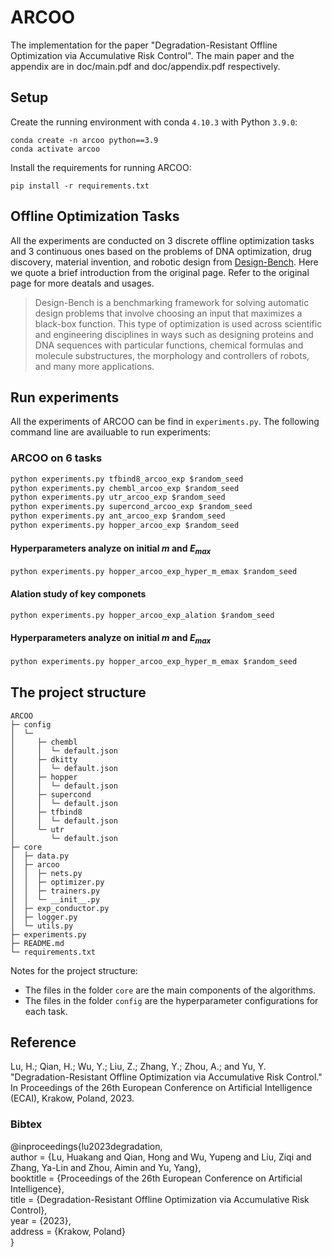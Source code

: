 # ARCOO

The implementation for the paper "Degradation-Resistant Offline Optimization via Accumulative Risk Control". The main paper and the appendix are in doc/main.pdf and doc/appendix.pdf respectively.

## Setup
Create the running environment with conda `4.10.3` with Python `3.9.0`: 

```shell
conda create -n arcoo python==3.9
conda activate arcoo
```

Install the requirements for running ARCOO: 

```shell
pip install -r requirements.txt
```

## Offline Optimization Tasks
All the experiments are conducted on 3 discrete offline optimization tasks and 3 continuous ones based on the problems of DNA optimization, drug discovery, material invention, and robotic design from [Design-Bench](https://github.com/brandontrabucco/design-bench). Here we quote a brief introduction from the original page. Refer to the original page for more deatals and usages.
> Design-Bench is a benchmarking framework for solving automatic design problems that involve choosing an input that maximizes a black-box function. This type of optimization is used across scientific and engineering disciplines in ways such as designing proteins and DNA sequences with particular functions, chemical formulas and molecule substructures, the morphology and controllers of robots, and many more applications.


## Run experiments
All the experiments of ARCOO can be find in `experiments.py`. The following command line are availuable to run experiments:

### ARCOO on 6 tasks
```python
python experiments.py tfbind8_arcoo_exp $random_seed
python experiments.py chembl_arcoo_exp $random_seed
python experiments.py utr_arcoo_exp $random_seed
python experiments.py supercond_arcoo_exp $random_seed
python experiments.py ant_arcoo_exp $random_seed
python experiments.py hopper_arcoo_exp $random_seed
```

#### Hyperparameters analyze on initial $m$ and $E_{max}$

```python
python experiments.py hopper_arcoo_exp_hyper_m_emax $random_seed
```

#### Alation study of key componets

```python
python experiments.py hopper_arcoo_exp_alation $random_seed
```

#### Hyperparameters analyze on initial $m$ and $E_{max}$

```python
python experiments.py hopper_arcoo_exp_hyper_m_emax $random_seed
```


## The project structure
```
ARCOO
├─ config
│  └─ 
│     ├─ chembl
│     │  └─ default.json
│     ├─ dkitty
│     │  └─ default.json
│     ├─ hopper
│     │  └─ default.json
│     ├─ supercond
│     │  └─ default.json
│     ├─ tfbind8
│     │  └─ default.json
│     └─ utr
│        └─ default.json
├─ core
│  ├─ data.py
│  ├─ arcoo
│  │  ├─ nets.py
│  │  ├─ optimizer.py
│  │  ├─ trainers.py
│  │  └─ __init__.py
│  ├─ exp_conductor.py
│  ├─ logger.py
│  └─ utils.py
├─ experiments.py
├─ README.md
└─ requirements.txt
```

Notes for the project structure:
- The files in the folder `core` are the main components of the algorithms.
- The files in the folder `config` are the hyperparameter configurations for each task.


## Reference
Lu, H.; Qian, H.; Wu, Y.; Liu, Z.; Zhang, Y.; Zhou, A.; and Yu, Y. "Degradation-Resistant Offline Optimization via Accumulative Risk Control." In Proceedings of the 26th European Conference on Artificial Intelligence (ECAI), Krakow, Poland, 2023.


### Bibtex
@inproceedings{lu2023degradation,  
author = {Lu, Huakang and Qian, Hong and Wu, Yupeng and Liu, Ziqi and Zhang, Ya-Lin and Zhou, Aimin and Yu, Yang},  
booktitle = {Proceedings of the 26th European Conference on Artificial Intelligence},  
title = {Degradation-Resistant Offline Optimization via Accumulative Risk Control},    
year = {2023},  
address = {Krakow, Poland}  
}



